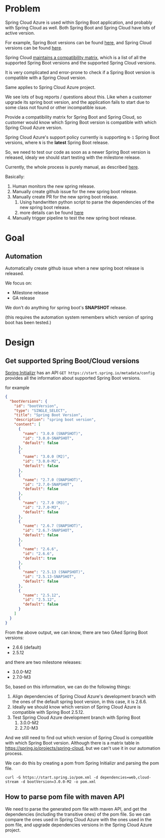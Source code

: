# Problem

Spring Cloud Azure is used within Spring Boot application, and probably with Spring Cloud as well.
Both Spring Boot and Spring Cloud have lots of active version.

For example, Spring Boot versions can be found [here](https://spring.io/projects/spring-boot#support), and Spring Cloud versions can be found [here](https://spring.io/projects/spring-cloud#support).

Spring Cloud [maintains a compatibility matrix](https://spring.io/projects/spring-cloud), which is a list of all the supported Spring Boot versions and the supported Spring Cloud versions.


It is very complicated and error-prone to check if a Spring Boot version is compatible with a Spring Cloud version.

Same applies to Spring Cloud Azure project.

We see lots of bug reports / questions about this. Like when a customer upgrade its spring boot version, and the application fails to start due to some class not found or other incompatible issue.

Provide a compatibility matrix for Spring Boot and Spring Cloud, so customer would know which Spring Boot version is compatible with which Spring Cloud Azure version.

Spring Cloud Azure's support policy currently is supporting `N-1` Spring Boot versions, where `N` is the **latest** Spring Boot release.

So, we need to test our code as soon as a newer Spring Boot version is released, idealy we should start testing with the milestone release.

Currently, the whole process is purely manual, as described [here](https://github.com/Azure/azure-sdk-for-java/wiki/Spring-Cloud-Azure-tasks-for-a-new-Spring-Boot-release).

Basically:

1. Human monitors the new spring release.
2. Manually create github issue for the new spring boot release.
3. Manually create PR for the new spring boot release.
   1. Using handwritten python script to parse the dependencies of the new spring boot release.
   2. more details can be found [here](https://github.com/Azure/azure-sdk-for-java/blob/aec4c6247ba7ba4de57dd866e3f5511ca4fbd387/sdk/spring/scripts/README.md)
4. Manually trigger pipeline to test the new spring boot release.

# Goal

## Automation

Automatically create github issue when a new spring boot release is released.

We focus on:

* Milestone release
* GA release

We don't do anything for spring boot's **SNAPSHOT** release.

(this requires the automation system remembers which version of spring boot has been tested.)

# Design

## Get supported Spring Boot/Cloud versions

[Spring Initializr](https://spring.io/initializr) has an API `GET https://start.spring.io/metadata/config` provides all the information about supported Spring Boot versions.

for example 

```json
{
  "bootVersions": {
    "id": "bootVersion",
    "type": "SINGLE_SELECT",
    "title": "Spring Boot Version",
    "description": "spring boot version",
    "content": [
      {
        "name": "3.0.0 (SNAPSHOT)",
        "id": "3.0.0-SNAPSHOT",
        "default": false
      },
      {
        "name": "3.0.0 (M2)",
        "id": "3.0.0-M2",
        "default": false
      },
      {
        "name": "2.7.0 (SNAPSHOT)",
        "id": "2.7.0-SNAPSHOT",
        "default": false
      },
      {
        "name": "2.7.0 (M3)",
        "id": "2.7.0-M3",
        "default": false
      },
      {
        "name": "2.6.7 (SNAPSHOT)",
        "id": "2.6.7-SNAPSHOT",
        "default": false
      },
      {
        "name": "2.6.6",
        "id": "2.6.6",
        "default": true
      },
      {
        "name": "2.5.13 (SNAPSHOT)",
        "id": "2.5.13-SNAPSHOT",
        "default": false
      },
      {
        "name": "2.5.12",
        "id": "2.5.12",
        "default": false
      }
    ]
  }
}
```

From the above output, we can know, there are two GAed Spring Boot versions:

* 2.6.6 (default)
* 2.5.12

and there are two milestone releases:

* 3.0.0-M2
* 2.7.0-M3

So, based on this information, we can do the following things:

1. Align dependencies of Spring Cloud Azure's development branch with the ones of the default spring boot version, in this case, it is 2.6.6.
2. Ideally we should know which version of Spring Cloud Azure is compatible with Spring Boot 2.5.12.
3. Test Spring Cloud Azure development branch with Spring Boot
   1. 3.0.0-M2
   2. 2.7.0-M3

And we still need to find out which version of Spring Cloud is compatible with which Spring Boot version.
Although there is a matrix table in https://spring.io/projects/spring-cloud, but we can't use it in our automation process.

We can do this by creating a pom from Spring Initializr and parsing the pom file.

```shell
curl -G https://start.spring.io/pom.xml -d dependencies=web,cloud-stream -d bootVersion=3.0.0-M2 -o pom.xml
```

## How to parse pom file with maven API

We need to parse the generated pom file with maven API, and get the dependencies (including the transitive ones) of the pom file.
So we can compare the ones used in Spring Cloud Azure with the ones used in the pom file, and upgrade dependencies versions in the Spring Cloud Azure project.



```shell
